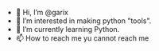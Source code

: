 - 👋 Hi, I’m @garix
- 👀 I’m interested in making python "tools".
- 🌱 I’m currently learning Python.
- 📫 How to reach me yu cannot reach me


